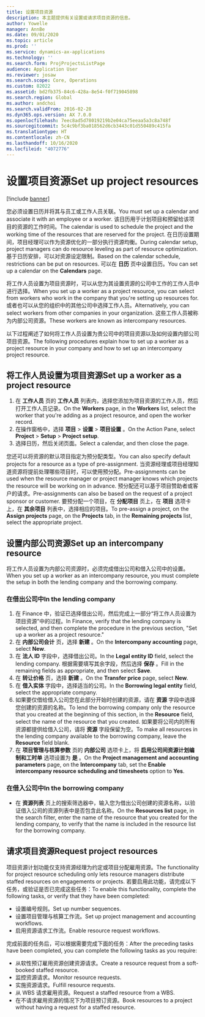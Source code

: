 ```yaml
---
title: 设置项目资源
description: 本主题提供有关设置或请求项目资源的信息。
author: Yowelle
manager: AnnBe
ms.date: 09/01/2020
ms.topic: article
ms.prod: ''
ms.service: dynamics-ax-applications
ms.technology: ''
ms.search.form: ProjProjectsListPage
audience: Application User
ms.reviewer: josaw
ms.search.scope: Core, Operations
ms.custom: 82022
ms.assetid: bd2fb375-84c6-428a-8e54-f0f719045898
ms.search.region: Global
ms.author: andchoi
ms.search.validFrom: 2016-02-28
ms.dyn365.ops.version: AX 7.0.0
ms.openlocfilehash: 7eec8ad5d78019219b2e04ca75eeaa5a3c8a748f
ms.sourcegitcommit: 5c4c9bf3ba018562d6cb3443c01d550489c415fa
ms.translationtype: HT
ms.contentlocale: zh-CN
ms.lasthandoff: 10/16/2020
ms.locfileid: "4072776"
---
```

# <a name="set-up-project-resources"></a><span data-ttu-id="29722-103">设置项目资源</span><span class="sxs-lookup"><span data-stu-id="29722-103">Set up project resources</span></span>

[!include [banner](../includes/banner.md)]

<span data-ttu-id="29722-104">您必须设置日历并将其与员工或工作人员关联。</span><span class="sxs-lookup"><span data-stu-id="29722-104">You must set up a calendar and associate it with an employee or a worker.</span></span> <span data-ttu-id="29722-105">该日历用于计划项目和预留给该项目的资源的工作时间。</span><span class="sxs-lookup"><span data-stu-id="29722-105">The calendar is used to schedule the project and the working time of the resources that are reserved for the project.</span></span> <span data-ttu-id="29722-106">在日历设置期间，项目经理可以作为资源优化的一部分执行资源均衡。</span><span class="sxs-lookup"><span data-stu-id="29722-106">During calendar setup, project managers can do resource leveling as part of resource optimization.</span></span> <span data-ttu-id="29722-107">基于日历安排，可以对资源设定限制。</span><span class="sxs-lookup"><span data-stu-id="29722-107">Based on the calendar schedule, restrictions can be put on resources.</span></span> <span data-ttu-id="29722-108">可以在 **日历** 页中设置日历。</span><span class="sxs-lookup"><span data-stu-id="29722-108">You can set up a calendar on the **Calendars** page.</span></span>

<span data-ttu-id="29722-109">将工作人员设置为项目资源时，可以从您为其设置资源的公司中工作的工作人员中进行选择。</span><span class="sxs-lookup"><span data-stu-id="29722-109">When you set up a worker as a project resource, you can select from workers who work in the company that you're setting up resources for.</span></span> <span data-ttu-id="29722-110">或者也可以从您的组织中的其他公司中选择工作人员。</span><span class="sxs-lookup"><span data-stu-id="29722-110">Alternatively, you can select workers from other companies in your organization.</span></span> <span data-ttu-id="29722-111">这些工作人员被称为内部公司资源。</span><span class="sxs-lookup"><span data-stu-id="29722-111">These workers are known as intercompany resources.</span></span>

<span data-ttu-id="29722-112">以下过程阐述了如何将工作人员设置为贵公司中的项目资源以及如何设置内部公司项目资源。</span><span class="sxs-lookup"><span data-stu-id="29722-112">The following procedures explain how to set up a worker as a project resource in your company and how to set up an intercompany project resource.</span></span>

## <a name="set-up-a-worker-as-a-project-resource"></a><span data-ttu-id="29722-113">将工作人员设置为项目资源</span><span class="sxs-lookup"><span data-stu-id="29722-113">Set up a worker as a project resource</span></span>

1. <span data-ttu-id="29722-114">在 **工作人员** 页的 **工作人员** 列表内，选择您添加为项目资源的工作人员，然后打开工作人员记录。</span><span class="sxs-lookup"><span data-stu-id="29722-114">On the **Workers** page, in the **Workers** list, select the worker that you're adding as a project resource, and open the worker record.</span></span>
2. <span data-ttu-id="29722-115">在操作窗格中，选择 **项目** &gt; **设置** &gt; **项目设置** 。</span><span class="sxs-lookup"><span data-stu-id="29722-115">On the Action Pane, select **Project** &gt; **Setup** &gt; **Project setup**.</span></span>
3. <span data-ttu-id="29722-116">选择日历，然后关闭页面。</span><span class="sxs-lookup"><span data-stu-id="29722-116">Select a calendar, and then close the page.</span></span>

<span data-ttu-id="29722-117">您还可以将资源的默认项目指定为预分配类型。</span><span class="sxs-lookup"><span data-stu-id="29722-117">You can also specify default projects for a resource as a type of pre-assignment.</span></span> <span data-ttu-id="29722-118">当资源经理或项目经理知道资源将提前处理哪些项目时，可以使用预分配。</span><span class="sxs-lookup"><span data-stu-id="29722-118">Pre-assignments can be used when the resource manager or project manager knows which projects the resource will be working on in advance.</span></span> <span data-ttu-id="29722-119">预分配还可以基于项目赞助者或客户的请求。</span><span class="sxs-lookup"><span data-stu-id="29722-119">Pre-assignments can also be based on the request of a project sponsor or customer.</span></span> <span data-ttu-id="29722-120">要预分配一个项目，在 **分配项目** 页上，在 **项目** 选项卡上，在 **其余项目** 列表中，选择相应的项目。</span><span class="sxs-lookup"><span data-stu-id="29722-120">To pre-assign a project, on the **Assign projects** page, on the **Projects** tab, in the **Remaining projects** list, select the appropriate project.</span></span>

## <a name="set-up-an-intercompany-resource"></a><span data-ttu-id="29722-121">设置内部公司资源</span><span class="sxs-lookup"><span data-stu-id="29722-121">Set up an intercompany resource</span></span>

<span data-ttu-id="29722-122">将工作人员设置为内部公司资源时，必须完成借出公司和借入公司中的设置。</span><span class="sxs-lookup"><span data-stu-id="29722-122">When you set up a worker as an intercompany resource, you must complete the setup in both the lending company and the borrowing company.</span></span>

### <a name="in-the-lending-company"></a><span data-ttu-id="29722-123">在借出公司中</span><span class="sxs-lookup"><span data-stu-id="29722-123">In the lending company</span></span>

1. <span data-ttu-id="29722-124">在 Finance 中，验证已选择借出公司，然后完成上一部分“将工作人员设置为项目资源”中的过程。</span><span class="sxs-lookup"><span data-stu-id="29722-124">In Finance, verify that the lending company is selected, and then complete the procedure in the previous section, "Set up a worker as a project resource."</span></span>
2. <span data-ttu-id="29722-125">在 **内部公司会计** 页，选择 **新建** 。</span><span class="sxs-lookup"><span data-stu-id="29722-125">On the **Intercompany accounting** page, select **New**.</span></span>
3. <span data-ttu-id="29722-126">在 **法人 ID** 字段中，选择借出公司。</span><span class="sxs-lookup"><span data-stu-id="29722-126">In the **Legal entity ID** field, select the lending company.</span></span> <span data-ttu-id="29722-127">根据需要填写其余字段，然后选择 **保存** 。</span><span class="sxs-lookup"><span data-stu-id="29722-127">Fill in the remaining fields as appropriate, and then select **Save**.</span></span>
4. <span data-ttu-id="29722-128">在 **转让价格** 页，选择 **新建** 。</span><span class="sxs-lookup"><span data-stu-id="29722-128">On the **Transfer price** page, select **New**.</span></span>
5. <span data-ttu-id="29722-129">在 **借入实体** 字段中，选择适当的公司。</span><span class="sxs-lookup"><span data-stu-id="29722-129">In the **Borrowing legal entity** field, select the appropriate company.</span></span>
6. <span data-ttu-id="29722-130">如果要仅借给借入公司您在此部分开始时创建的资源，请在 **资源** 字段中选择您创建的资源的名称。</span><span class="sxs-lookup"><span data-stu-id="29722-130">To lend the borrowing company only the resource that you created at the beginning of this section, in the **Resource** field, select the name of the resource that you created.</span></span> <span data-ttu-id="29722-131">如果要将公司内的所有资源都提供给借入公司，请将 **资源** 字段保留为空。</span><span class="sxs-lookup"><span data-stu-id="29722-131">To make all resources in the lending company available to the borrowing company, leave the **Resource** field blank.</span></span>
7. <span data-ttu-id="29722-132">在 **项目管理与核算参数** 页的 **内部公司** 选项卡上，将 **启用公司间资源计划编制和工时单** 选项设置为 **是** 。</span><span class="sxs-lookup"><span data-stu-id="29722-132">On the **Project management and accounting parameters** page, on the **Intercompany** tab, set the **Enable intercompany resource scheduling and timesheets** option to **Yes**.</span></span>

### <a name="in-the-borrowing-company"></a><span data-ttu-id="29722-133">在借入公司中</span><span class="sxs-lookup"><span data-stu-id="29722-133">In the borrowing company</span></span>

- <span data-ttu-id="29722-134">在 **资源列表** 页上的搜索筛选器中，输入您为借出公司创建的资源名称，以验证借入公司的资源列表中是否包含此名称。</span><span class="sxs-lookup"><span data-stu-id="29722-134">On the **Resources list** page, in the search filter, enter the name of the resource that you created for the lending company, to verify that the name is included in the resource list for the borrowing company.</span></span>

## <a name="request-project-resources"></a><span data-ttu-id="29722-135">请求项目资源</span><span class="sxs-lookup"><span data-stu-id="29722-135">Request project resources</span></span>
<span data-ttu-id="29722-136">项目资源计划功能仅支持资源经理为约定或项目分配雇用资源。</span><span class="sxs-lookup"><span data-stu-id="29722-136">The functionality for project resource scheduling only lets resource managers distribute staffed resources on engagements or projects.</span></span> <span data-ttu-id="29722-137">若要启用此功能，请完成以下任务，或验证是否已完成这些任务：</span><span class="sxs-lookup"><span data-stu-id="29722-137">To enable this functionality, complete the following tasks, or verify that they have been completed:</span></span>

- <span data-ttu-id="29722-138">设置编号规则。</span><span class="sxs-lookup"><span data-stu-id="29722-138">Set up number sequences.</span></span>
- <span data-ttu-id="29722-139">设置项目管理与核算工作流。</span><span class="sxs-lookup"><span data-stu-id="29722-139">Set up project management and accounting workflows.</span></span>
- <span data-ttu-id="29722-140">启用资源请求工作流。</span><span class="sxs-lookup"><span data-stu-id="29722-140">Enable resource request workflows.</span></span>

<span data-ttu-id="29722-141">完成前面的任务后，可以根据需要完成下面的任务：</span><span class="sxs-lookup"><span data-stu-id="29722-141">After the preceding tasks have been completed, you can complete the following tasks as you require:</span></span>

- <span data-ttu-id="29722-142">从软性预订雇用资源创建资源请求。</span><span class="sxs-lookup"><span data-stu-id="29722-142">Create a resource request from a soft-booked staffed resource.</span></span>
- <span data-ttu-id="29722-143">监控资源请求。</span><span class="sxs-lookup"><span data-stu-id="29722-143">Monitor resource requests.</span></span>
- <span data-ttu-id="29722-144">实施资源请求。</span><span class="sxs-lookup"><span data-stu-id="29722-144">Fulfill resource requests.</span></span>
- <span data-ttu-id="29722-145">从 WBS 请求雇用资源。</span><span class="sxs-lookup"><span data-stu-id="29722-145">Request a staffed resource from a WBS.</span></span>
- <span data-ttu-id="29722-146">在不请求雇用资源的情况下为项目预订资源。</span><span class="sxs-lookup"><span data-stu-id="29722-146">Book resources to a project without having a request for a staffed resource.</span></span>
